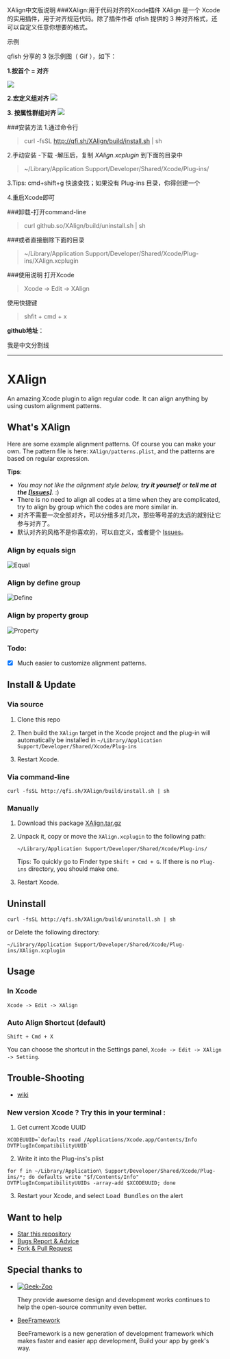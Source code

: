 XAlign中文版说明
###XAlign:用于代码对齐的Xcode插件
XAlign 是一个 Xcode 的实用插件，用于对齐规范代码。除了插件作者 qfish 提供的 3 种对齐格式，还可以自定义任意你想要的格式。

示例

qfish 分享的 3 张示例图（ Gif ），如下：

**1.按首个 = 对齐**

 ![](http://ww3.sinaimg.cn/large/7cc829d3gw1eb5sxhxi2xg20jy0eokfw.gif)


**2.宏定义组对齐**
![](http://ww4.sinaimg.cn/large/7cc829d3gw1eb5sxk9pjtg20jy0d8e3r.gif) 

**3. 按属性群组对齐**
![](http://ww3.sinaimg.cn/large/7cc829d3gw1eb5sxp4vcgg20iq0cmaq5.gif)

###安装方法
1.通过命令行
>curl -fsSL http://qfi.sh/XAlign/build/install.sh | sh

2.手动安装
-下载
-解压后，复制 *XAlign.xcplugin* 到下面的目录中
>~/Library/Application Support/Developer/Shared/Xcode/Plug-ins/

3.Tips: cmd+shift+g 快速查找；如果没有 Plug-ins 目录，你得创建一个

4.重启Xcode即可

###卸载-打开command-line
> curl github.so/XAlign/build/uninstall.sh | sh


###或者直接删除下面的目录

>~/Library/Application Support/Developer/Shared/Xcode/Plug-ins/XAlign.xcplugin

###使用说明
打开Xcode
>Xcode -> Edit -> XAlign 

使用快捷键
>shfit + cmd + x
>
**github地址**：

我是中文分割线

---
XAlign
======

An amazing Xcode plugin to align regular code. It can align anything by using custom alignment patterns.

## What's XAlign

Here are some example alignment patterns. Of course you can make your own. The pattern file is here:  `XAlign/patterns.plist`, and the patterns are based on regular expression.

**Tips**: 

   * _You may not like the alignment style below, **try it yourself** or **tell me at the  [[Issues]](https://github.com/qfish/XAlign/issues?state=open)**._ :)
   * There is no need to align all codes at a time when they are complicated, try to align by group which the codes are more similar in.
   * 对齐不需要一次全部对齐，可以分组多对几次，那些等号差的太远的就别让它参与对齐了。
   * 默认对齐的风格不是你喜欢的，可以自定义，或者提个 [Issues](https://github.com/qfish/XAlign/issues?state=open)。

### Align by equals sign
![Equal](http://qfi.sh/XAlign/images/equal.gif)

### Align by define group
![Define](http://qfi.sh/XAlign/images/define.gif)

### Align by property group
![Property](http://qfi.sh/XAlign/images/property.gif)

### Todo:

- [x] Much easier to customize alignment patterns.

## Install & Update

### Via source

1. Clone this repo

2. Then build the `XAlign` target in the Xcode project and the plug-in will automatically be installed in `~/Library/Application Support/Developer/Shared/Xcode/Plug-ins`

3. Restart Xcode.

### Via command-line

```shell
curl -fsSL http://qfi.sh/XAlign/build/install.sh | sh
```

### Manually

1. Download this package [XAlign.tar.gz](http://qfi.sh/XAlign/build/XAlign.tar.gz)
2. Unpack it, copy or move the `XAlign.xcplugin` to the following path:
    ```
    ~/Library/Application Support/Developer/Shared/Xcode/Plug-ins/
    ```
    Tips: To quickly go to Finder type `Shift + Cmd + G`. If there is no `Plug-ins` directory, you should make one.

3. Restart Xcode.

## Uninstall
```shell
curl -fsSL http://qfi.sh/XAlign/build/uninstall.sh | sh
```

or Delete the following directory:

```
~/Library/Application Support/Developer/Shared/Xcode/Plug-ins/XAlign.xcplugin
```

## Usage
### In Xcode
```
Xcode -> Edit -> XAlign 
```

### Auto Align Shortcut (default)
```
Shift + Cmd + X
```
You can choose the shortcut in the Settings panel, `Xcode -> Edit -> XAlign -> Setting`.

## Trouble-Shooting
  
  * [wiki](https://github.com/qfish/XAlign/wiki)
  
### New version Xcode ? Try this in your terminal : 
  
  1. Get current Xcode UUID  
  
  ```shell
  XCODEUUID=`defaults read /Applications/Xcode.app/Contents/Info DVTPlugInCompatibilityUUID`
  ```
  2. Write it into the Plug-ins's plist  
  
  ```shell
  for f in ~/Library/Application\ Support/Developer/Shared/Xcode/Plug-ins/*; do defaults write "$f/Contents/Info" DVTPlugInCompatibilityUUIDs -array-add $XCODEUUID; done
  ```
  3. Restart your Xcode, and select <kbd>Load Bundles</kbd> on the alert
   
## Want to help
  
  * [Star this repository](https://github.com/qfish/XAlign/)
  * [Bugs Report & Advice](https://github.com/qfish/XAlign/issues)
  * [Fork & Pull Request](https://github.com/qfish/XAlign/pulls)

## Special thanks to

* [![Geek-Zoo](http://geek-zoo.com/img/images/logo_2.png)](http://www.geek-zoo.com)

  They provide awesome design and development works continues to help the open-source community even better.


* [BeeFramework](https://github.com/gavinkwoe/BeeFramework) 

  BeeFramework is a new generation of development framework which makes faster and easier app development, Build your app by geek's way.

